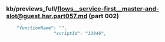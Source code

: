 ### kb/previews_full/flows__service-first__master-and-slot@guest.har.part057.md (part 002)

```md
    "functionName": "",
                  "scriptId": "13946",
       
```

```
